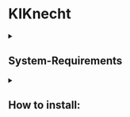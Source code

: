 # KIKnecht

<details>
    <summary><h2>System-Requirements</h2></summary>
    The project is coded for windows. You can convert the .bat file to a shell-script file.
</details>




<details>
<summary><h2>How to install:</h2></summary>  
<br/>
Step 1: Clone the repository at your local computer.<br/>
Step 2: Open your terminal in the root dictionary of the repository.<br/>
Step 3: Enter following instruction: 

        git clone https://github.com/Datenflix007/KIKnecht.git         
Step 4: Extract the two dictionarys from the openai.zip file in the root dictionary of this repository.<br/>
Step 5: Execute the quicksetup-file:

        .\_quickbuild.bat           

    
</details>
